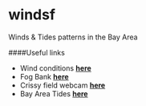 windsf
======

Winds &amp; Tides patterns in the Bay Area



####Useful links
* Wind conditions [**here**](http://www.iwindsurf.com/myWeather.iws?home)
* Fog Bank [**here**](http://www.nrlmry.navy.mil/sat-bin/display10.cgi?SIZE=full&PHOT=yes&AREA=pacific/eastern/monterey_bay&PROD=vis&TYPE=ssmi&NAV=epac_westcoast&DISPLAY=Latest&ARCHIVE=Latest&CGI=epac_westcoast.cgi&CURRENT=20140729.1715.goes15.vis.x.monterey_bay.x.jpg&MOSAIC_SCALE=15)
* Crissy field webcam [**here**](http://www.parksconservancy.org/visit/web-cams.html)
* Bay Area Tides [**here**](http://winds.leverich.org/tidely/)